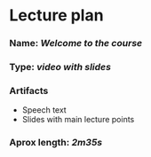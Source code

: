 # Lecture plan

### Name: _Welcome to the course_
### Type: _video with slides_
### Artifacts
 * Speech text
 * Slides with main lecture points
### Aprox length: _2m35s_
